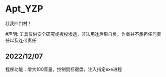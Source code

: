 # Apt_YZP
壮我四门村！

#声明: 工具仅供安全研究或授权渗透，非法用途后果自负，作者并不承担任何责任以及连带责任

## 2022/12/07
程序功能：增大100音量，控制鼠标键盘，注入指定exe进程
